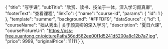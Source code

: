 <!--
 * @Author: Erlin
 * @CreateTime: 2020-10-12 19:24:18
 * @LastEditors: Erlin
 * @LastEditTime: 2020-10-26 11:46:04
 * @Description: home bak
-->

#

{
"title": "写字课",
"subTitle": "欣赏、读书、技法于一体，深入学习颜真卿",
"footerText": "查看课程",
"linkTo": {
"name": "course-id",
"params": {
"id": 1
}
},
"template": "summer",
"background": "#FFFDF9",
"dataSource": {
"id": 1,
"courseName": "拙从秀出 | 关于颜真卿的深入学习",
"description": "夏日六课",
"coursePictureUri": "https://oss-free.xuantong.cn/picturePath/56dd562ee00f1d5241d5200a8c12b7a7.jpg",
"price": 9999,
"originalPrice": 11111
}
},
